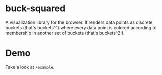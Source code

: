 # buck-squared

A visualization library for the browser.
It renders data points as discrete buckets (that's buckets^1) where every data point is colored according to membership in another set of buckets (that's buckets^2!).

# Demo

Take a look at `/example`.
